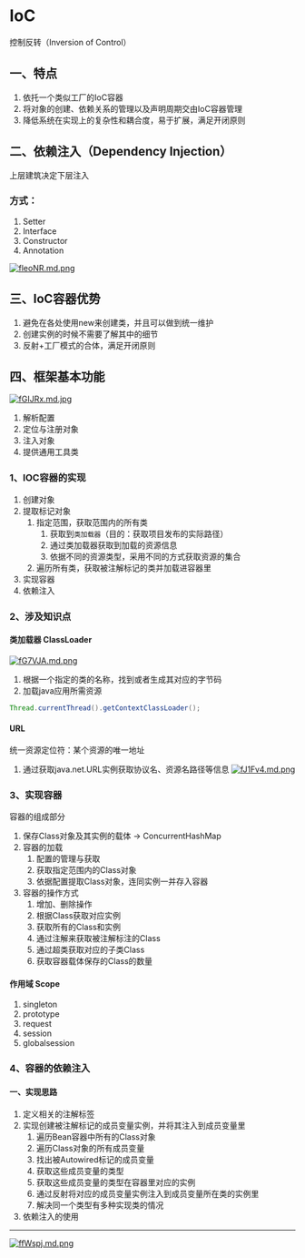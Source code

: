 # IoC

控制反转（Inversion of Control）
## 一、特点
1. 依托一个类似工厂的IoC容器
2. 将对象的创建、依赖关系的管理以及声明周期交由IoC容器管理
3. 降低系统在实现上的复杂性和耦合度，易于扩展，满足开闭原则

## 二、依赖注入（Dependency Injection）
上层建筑决定下层注入

### 方式：
1. Setter
2. Interface
3. Constructor
4. Annotation

[![fleoNR.md.png](https://z3.ax1x.com/2021/08/08/fleoNR.md.png)](https://imgtu.com/i/fleoNR)

## 三、IoC容器优势
1. 避免在各处使用new来创建类，并且可以做到统一维护
2. 创建实例的时候不需要了解其中的细节
3. 反射+工厂模式的合体，满足开闭原则

## 四、框架基本功能
[![fGIJRx.md.jpg](https://z3.ax1x.com/2021/08/10/fGIJRx.md.jpg)](https://imgtu.com/i/fGIJRx)
1. 解析配置
2. 定位与注册对象
3. 注入对象
4. 提供通用工具类

### 1、IOC容器的实现
1. 创建对象
2. 提取标记对象
    1. 指定范围，获取范围内的所有类
        1. 获取到`类加载器`（目的：获取项目发布的实际路径）
        2. 通过类加载器获取到加载的资源信息
        3. 依据不同的资源类型，采用不同的方式获取资源的集合
    2. 遍历所有类，获取被注解标记的类并加载进容器里
3. 实现容器
4. 依赖注入

### 2、涉及知识点
#### 类加载器 ClassLoader
[![fG7VJA.md.png](https://z3.ax1x.com/2021/08/10/fG7VJA.md.png)](https://imgtu.com/i/fG7VJA)

1. 根据一个指定的类的名称，找到或者生成其对应的字节码
2. 加载java应用所需资源

```java
Thread.currentThread().getContextClassLoader();
```

#### URL
统一资源定位符：某个资源的唯一地址

1. 通过获取java.net.URL实例获取协议名、资源名路径等信息
    [![fJ1Fv4.md.png](https://z3.ax1x.com/2021/08/10/fJ1Fv4.md.png)](https://imgtu.com/i/fJ1Fv4)


### 3、实现容器
容器的组成部分
1. 保存Class对象及其实例的载体 -> ConcurrentHashMap
2. 容器的加载
    1. 配置的管理与获取
    2. 获取指定范围内的Class对象
    3. 依据配置提取Class对象，连同实例一并存入容器
3. 容器的操作方式
    1. 增加、删除操作
    2. 根据Class获取对应实例
    3. 获取所有的Class和实例
    4. 通过注解来获取被注解标注的Class
    5. 通过超类获取对应的子类Class
    6. 获取容器载体保存的Class的数量

#### 作用域 Scope
1. singleton
2. prototype
3. request
4. session
5. globalsession

### 4、容器的依赖注入
#### 一、实现思路
1. 定义相关的注解标签
2. 实现创建被注解标记的成员变量实例，并将其注入到成员变量里
    1. 遍历Bean容器中所有的Class对象
    2. 遍历Class对象的所有成员变量
    3. 找出被Autowired标记的成员变量
    4. 获取这些成员变量的类型
    5. 获取这些成员变量的类型在容器里对应的实例
    6. 通过反射将对应的成员变量实例注入到成员变量所在类的实例里
    7. 解决同一个类型有多种实现类的情况
3. 依赖注入的使用

---

[![ffWspj.md.png](https://z3.ax1x.com/2021/08/16/ffWspj.md.png)](https://imgtu.com/i/ffWspj)


<ad/>
<comment/>